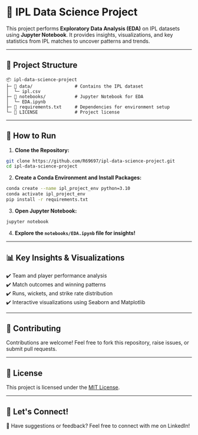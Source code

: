# 🏏 IPL Data Science Project  
This project performs **Exploratory Data Analysis (EDA)** on IPL datasets using **Jupyter Notebook**. It provides insights, visualizations, and key statistics from IPL matches to uncover patterns and trends.  

---

## 📂 **Project Structure**  
```
📦 ipl-data-science-project  
├─ 📁 data/                # Contains the IPL dataset  
│  └─ ipl.csv  
├─ 📁 notebooks/           # Jupyter Notebook for EDA  
│  └─ EDA.ipynb  
├─ 📄 requirements.txt     # Dependencies for environment setup  
└─ 📄 LICENSE              # Project license  
```

---

## 🚀 **How to Run**  
1. **Clone the Repository:**  
```bash
git clone https://github.com/R69697/ipl-data-science-project.git  
cd ipl-data-science-project  
```

2. **Create a Conda Environment and Install Packages:**  
```bash
conda create --name ipl_project_env python=3.10  
conda activate ipl_project_env  
pip install -r requirements.txt  
```

3. **Open Jupyter Notebook:**  
```bash
jupyter notebook  
```

4. **Explore the `notebooks/EDA.ipynb` file for insights!**  

---

## 📊 **Key Insights & Visualizations**  
✔️ Team and player performance analysis  
✔️ Match outcomes and winning patterns  
✔️ Runs, wickets, and strike rate distribution  
✔️ Interactive visualizations using Seaborn and Matplotlib  

---

## 🤝 **Contributing**  
Contributions are welcome! Feel free to fork this repository, raise issues, or submit pull requests.  

---

## 📜 **License**  
This project is licensed under the [MIT License](LICENSE).

---

## 🌟 **Let's Connect!**  
💬 Have suggestions or feedback? Feel free to connect with me on LinkedIn!
